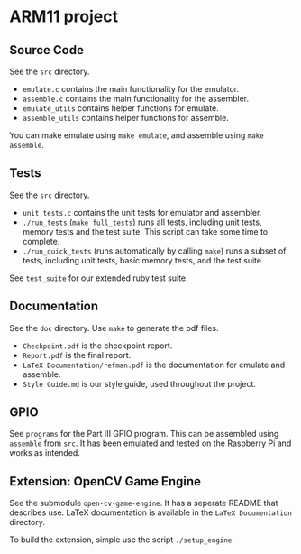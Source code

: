 # ARM11 project

## Source Code

See the `src` directory.

- `emulate.c` contains the main functionality for the emulator.
- `assemble.c` contains the main functionality for the assembler.
- `emulate_utils` contains helper functions for emulate.
- `assemble_utils` contains helper functions for assemble.

You can make emulate using `make emulate`, and assemble using `make assemble`.

## Tests

See the `src` directory.

- `unit_tests.c` contains the unit tests for emulator and assembler.
- `./run_tests` (`make full_tests`) runs all tests, including unit tests, memory tests and the test suite. This script can take some time to complete.
- `./run_quick_tests` (runs automatically by calling `make`) runs a subset of tests, including unit tests, basic memory tests, and the test suite.

See `test_suite` for our extended ruby test suite.

## Documentation

See the `doc` directory. Use `make` to generate the pdf files.

- `Checkpoint.pdf` is the checkpoint report.
- `Report.pdf` is the final report.
- `LaTeX Documentation/refman.pdf` is the documentation for emulate and assemble.
- `Style Guide.md` is our style guide, used throughout the project.

## GPIO

See `programs` for the Part III GPIO program. This can be assembled using `assemble` from `src`. It has been emulated and tested on the Raspberry Pi and works as intended.

## Extension: OpenCV Game Engine

See the submodule `open-cv-game-engine`. It has a seperate README that describes use. LaTeX documentation is available in the `LaTeX Documentation` directory.

To build the extension, simple use the script `./setup_engine`.

